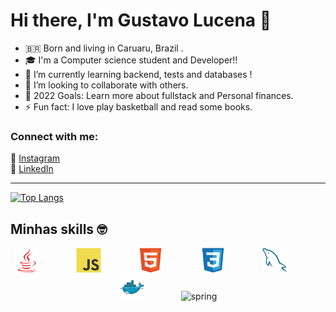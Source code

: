 # Hi there, I'm Gustavo Lucena 👋 

- 🇧🇷  Born and living in Caruaru, Brazil .
- 🎓 I'm a Computer science student and Developer!!
- 🌱 I’m currently learning backend, tests and databases !
- 👯 I’m looking to collaborate with others.
- 🥅 2022 Goals: Learn more about fullstack and Personal finances.
- ⚡ Fun fact: I love play basketball and read some books.

### Connect with me:

📸 [Instagram](https://www.instagram.com/gustavolucen4/) <br>
💼 [LinkedIn](https://www.linkedin.com/in/gustavo-lucena-4a11b3214/)

---

[![Top Langs](https://github-readme-stats.vercel.app/api/top-langs/?username=gustavolucen4&layout=compact&theme=tokyonight)](https://github.com/anuraghazra/github-readme-stats)

## Minhas skills :nerd_face:
<div align="center">
    <img height="40" src="https://raw.githubusercontent.com/devicons/devicon/master/icons/java/java-plain.svg">
    &nbsp;&nbsp;&nbsp;&nbsp;&nbsp;&nbsp;&nbsp;&nbsp;&nbsp;&nbsp;&nbsp;&nbsp;&nbsp;
    <img height="40" src="https://raw.githubusercontent.com/devicons/devicon/master/icons/javascript/javascript-original.svg">
    &nbsp;&nbsp;&nbsp;&nbsp;&nbsp;&nbsp;&nbsp;&nbsp;&nbsp;&nbsp;&nbsp;&nbsp;&nbsp;
    <img height="40" src="https://raw.githubusercontent.com/devicons/devicon/master/icons/html5/html5-original.svg">
    &nbsp;&nbsp;&nbsp;&nbsp;&nbsp;&nbsp;&nbsp;&nbsp;&nbsp;&nbsp;&nbsp;&nbsp;&nbsp;
    <img height="40" src="https://raw.githubusercontent.com/devicons/devicon/master/icons/css3/css3-original.svg">
    &nbsp;&nbsp;&nbsp;&nbsp;&nbsp;&nbsp;&nbsp;&nbsp;&nbsp;&nbsp;&nbsp;&nbsp;&nbsp;
    <img height="40" src="https://raw.githubusercontent.com/devicons/devicon/master/icons/mysql/mysql-original.svg">
    &nbsp;&nbsp;&nbsp;&nbsp;&nbsp;&nbsp;&nbsp;&nbsp;&nbsp;&nbsp;&nbsp;&nbsp;&nbsp;
    <img height="40" src="https://raw.githubusercontent.com/devicons/devicon/master/icons/docker/docker-original.svg">
    &nbsp;&nbsp;&nbsp;&nbsp;&nbsp;&nbsp;&nbsp;&nbsp;&nbsp;&nbsp;&nbsp;&nbsp;&nbsp;
    <img height="40" src="https://www.vectorlogo.zone/logos/springio/springio-icon.svg" alt="spring" >
</div>
